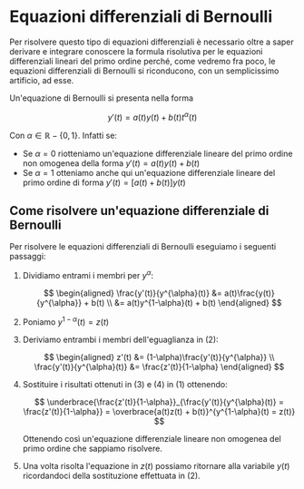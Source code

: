 # Equazioni differenziali di Bernoulli

Per risolvere questo tipo di equazioni differenziali è necessario oltre a saper
derivare e integrare conoscere la formula risolutiva per le equazioni
differenziali lineari del primo ordine perché, come vedremo fra poco, le
equazioni differenziali di Bernoulli si riconducono, con un semplicissimo
artificio, ad esse.

Un'equazione di Bernoulli si presenta nella forma

$$
  y'(t) = a(t)y(t) + b(t)t^{\alpha}(t)
$$

Con $\alpha \in \mathbb{R} - \{0,1\}$. Infatti se:

- Se $\alpha = 0$ riotteniamo un'equazione differenziale lineare del primo
  ordine non omogenea della forma $y'(t) = a(t)y(t) + b(t)$
- Se $\alpha = 1$ otteniamo anche qui un'equazione differenziale lineare del
  primo ordine di forma $y'(t) = [a(t) + b(t)]y(t)$

## Come risolvere un'equazione differenziale di Bernoulli

Per risolvere le equazioni differenziali di Bernoulli eseguiamo i seguenti
passaggi:

1. Dividiamo entrami i membri per $y^{\alpha}$:

   $$
     \begin{aligned}
       \frac{y'(t)}{y^{\alpha}(t)} &= a(t)\frac{y(t)}{y^{\alpha}} + b(t) \\
         &= a(t)y^{1-\alpha}(t) + b(t)
     \end{aligned}
   $$

2. Poniamo $y^{1-\alpha}(t) = z(t)$
3. Deriviamo entrambi i membri dell'eguaglianza in (2):

   $$
     \begin{aligned}
       z'(t) &= (1-\alpha)\frac{y'(t)}{y^{\alpha}} \\
       \frac{y'(t)}{y^{\alpha}(t)} &= \frac{z'(t)}{1-\alpha}
     \end{aligned}
   $$

4. Sostituire i risultati ottenuti in (3) e (4) in (1) ottenendo:

   $$
     \underbrace{\frac{z'(t)}{1-\alpha}}_{\frac{y'(t)}{y^{\alpha}(t)} =
         \frac{z'(t)}{1-\alpha}}
     = \overbrace{a(t)z(t) + b(t)}^{y^{1-\alpha}(t) = z(t)}
   $$

   Ottenendo così un'equazione differenziale lineare non omogenea del primo
   ordine che sappiamo risolvere.

5. Una volta risolta l'equazione in $z(t)$ possiamo ritornare alla variabile
   $y(t)$ ricordandoci della sostituzione effettuata in (2).
